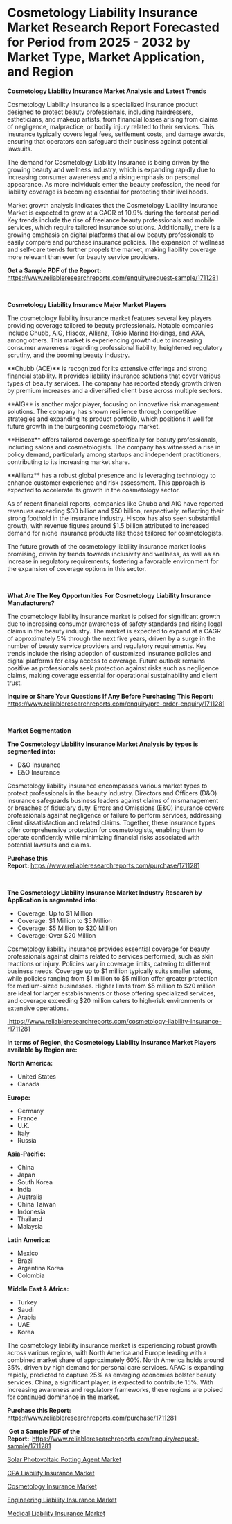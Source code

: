 <p><h1>Cosmetology Liability Insurance Market Research Report Forecasted for Period from 2025 -  2032 by Market Type, Market Application, and Region</h1></p><p><strong>Cosmetology Liability Insurance Market Analysis and Latest Trends</strong></p>
<p><p>Cosmetology Liability Insurance is a specialized insurance product designed to protect beauty professionals, including hairdressers, estheticians, and makeup artists, from financial losses arising from claims of negligence, malpractice, or bodily injury related to their services. This insurance typically covers legal fees, settlement costs, and damage awards, ensuring that operators can safeguard their business against potential lawsuits.</p><p>The demand for Cosmetology Liability Insurance is being driven by the growing beauty and wellness industry, which is expanding rapidly due to increasing consumer awareness and a rising emphasis on personal appearance. As more individuals enter the beauty profession, the need for liability coverage is becoming essential for protecting their livelihoods.</p><p>Market growth analysis indicates that the Cosmetology Liability Insurance Market is expected to grow at a CAGR of 10.9% during the forecast period. Key trends include the rise of freelance beauty professionals and mobile services, which require tailored insurance solutions. Additionally, there is a growing emphasis on digital platforms that allow beauty professionals to easily compare and purchase insurance policies. The expansion of wellness and self-care trends further propels the market, making liability coverage more relevant than ever for beauty service providers.</p></p>
<p><strong>Get a Sample PDF of the Report:&nbsp;</strong> <a href="https://www.reliableresearchreports.com/enquiry/request-sample/1711281?utm_campaign=36&utm_medium=2&utm_source=Github&utm_content=ia&utm_term=10012025&utm_id=cosmetology-liability-insurance">https://www.reliableresearchreports.com/enquiry/request-sample/1711281</a></p>
<p>&nbsp;</p>
<p><strong>Cosmetology Liability Insurance Major Market Players</strong></p>
<p><p>The cosmetology liability insurance market features several key players providing coverage tailored to beauty professionals. Notable companies include Chubb, AIG, Hiscox, Allianz, Tokio Marine Holdings, and AXA, among others. This market is experiencing growth due to increasing consumer awareness regarding professional liability, heightened regulatory scrutiny, and the booming beauty industry.</p><p>**Chubb (ACE)** is recognized for its extensive offerings and strong financial stability. It provides liability insurance solutions that cover various types of beauty services. The company has reported steady growth driven by premium increases and a diversified client base across multiple sectors.</p><p>**AIG** is another major player, focusing on innovative risk management solutions. The company has shown resilience through competitive strategies and expanding its product portfolio, which positions it well for future growth in the burgeoning cosmetology market.</p><p>**Hiscox** offers tailored coverage specifically for beauty professionals, including salons and cosmetologists. The company has witnessed a rise in policy demand, particularly among startups and independent practitioners, contributing to its increasing market share.</p><p>**Allianz** has a robust global presence and is leveraging technology to enhance customer experience and risk assessment. This approach is expected to accelerate its growth in the cosmetology sector.</p><p>As of recent financial reports, companies like Chubb and AIG have reported revenues exceeding $30 billion and $50 billion, respectively, reflecting their strong foothold in the insurance industry. Hiscox has also seen substantial growth, with revenue figures around $1.5 billion attributed to increased demand for niche insurance products like those tailored for cosmetologists.</p><p>The future growth of the cosmetology liability insurance market looks promising, driven by trends towards inclusivity and wellness, as well as an increase in regulatory requirements, fostering a favorable environment for the expansion of coverage options in this sector.</p></p>
<p>&nbsp;</p>
<p><strong>What Are The Key Opportunities For Cosmetology Liability Insurance Manufacturers?</strong></p>
<p><p>The cosmetology liability insurance market is poised for significant growth due to increasing consumer awareness of safety standards and rising legal claims in the beauty industry. The market is expected to expand at a CAGR of approximately 5% through the next five years, driven by a surge in the number of beauty service providers and regulatory requirements. Key trends include the rising adoption of customized insurance policies and digital platforms for easy access to coverage. Future outlook remains positive as professionals seek protection against risks such as negligence claims, making coverage essential for operational sustainability and client trust.</p></p>
<p><strong>Inquire or Share Your Questions If Any Before Purchasing This Report:</strong> <a href="https://www.reliableresearchreports.com/enquiry/pre-order-enquiry/1711281?utm_campaign=36&utm_medium=2&utm_source=Github&utm_content=ia&utm_term=10012025&utm_id=cosmetology-liability-insurance">https://www.reliableresearchreports.com/enquiry/pre-order-enquiry/1711281</a></p>
<p>&nbsp;</p>
<p><strong>Market Segmentation</strong></p>
<p><strong>The Cosmetology Liability Insurance Market Analysis by types is segmented into:</strong></p>
<p><ul><li>D&O Insurance</li><li>E&O Insurance</li></ul></p>
<p><p>Cosmetology liability insurance encompasses various market types to protect professionals in the beauty industry. Directors and Officers (D&O) insurance safeguards business leaders against claims of mismanagement or breaches of fiduciary duty. Errors and Omissions (E&O) insurance covers professionals against negligence or failure to perform services, addressing client dissatisfaction and related claims. Together, these insurance types offer comprehensive protection for cosmetologists, enabling them to operate confidently while minimizing financial risks associated with potential lawsuits and claims.</p></p>
<p><strong>Purchase this Report:&nbsp;</strong><a href="https://www.reliableresearchreports.com/purchase/1711281?utm_campaign=36&utm_medium=2&utm_source=Github&utm_content=ia&utm_term=10012025&utm_id=cosmetology-liability-insurance">https://www.reliableresearchreports.com/purchase/1711281</a></p>
<p>&nbsp;</p>
<p><strong>The Cosmetology Liability Insurance Market Industry Research by Application is segmented into:</strong></p>
<p><ul><li>Coverage: Up to $1 Million</li><li>Coverage: $1 Million to $5 Million</li><li>Coverage: $5 Million to $20 Million</li><li>Coverage: Over $20 Million</li></ul></p>
<p><p>Cosmetology liability insurance provides essential coverage for beauty professionals against claims related to services performed, such as skin reactions or injury. Policies vary in coverage limits, catering to different business needs. Coverage up to $1 million typically suits smaller salons, while policies ranging from $1 million to $5 million offer greater protection for medium-sized businesses. Higher limits from $5 million to $20 million are ideal for larger establishments or those offering specialized services, and coverage exceeding $20 million caters to high-risk environments or extensive operations.</p></p>
<p><a href="https://www.reliableresearchreports.com/cosmetology-liability-insurance-r1711281?utm_campaign=36&utm_medium=2&utm_source=Github&utm_content=ia&utm_term=10012025&utm_id=cosmetology-liability-insurance">&nbsp;https://www.reliableresearchreports.com/cosmetology-liability-insurance-r1711281</a></p>
<p><strong>In terms of Region, the Cosmetology Liability Insurance Market Players available by Region are:</strong></p>
<p>
    <p> <strong> North America: </strong>
        <ul>
            <li>United States</li>
            <li>Canada</li>
        </ul>
        </p> 
    <p> <strong> Europe: </strong>
        <ul>
            <li>Germany</li>
            <li>France</li>
            <li>U.K.</li>
            <li>Italy</li>
            <li>Russia</li>
        </ul>
        </p> 
    <p> <strong> Asia-Pacific: </strong>
        <ul>
            <li>China</li>
            <li>Japan</li>
            <li>South Korea</li>
            <li>India</li>
            <li>Australia</li>
            <li>China Taiwan</li>
            <li>Indonesia</li>
            <li>Thailand</li>
            <li>Malaysia</li>
        </ul>
        </p> 
    <p> <strong> Latin America: </strong>
        <ul>
            <li>Mexico</li>
            <li>Brazil</li>
            <li>Argentina Korea</li>
            <li>Colombia</li>
        </ul>
        </p> 
    <p> <strong> Middle East & Africa: </strong>
        <ul>
            <li>Turkey</li>
            <li>Saudi</li>
            <li>Arabia</li>
            <li>UAE</li>
            <li>Korea</li>
        </ul>
    </p>
    </p>
<p><p>The cosmetology liability insurance market is experiencing robust growth across various regions, with North America and Europe leading with a combined market share of approximately 60%. North America holds around 35%, driven by high demand for personal care services. APAC is expanding rapidly, predicted to capture 25% as emerging economies bolster beauty services. China, a significant player, is expected to contribute 15%. With increasing awareness and regulatory frameworks, these regions are poised for continued dominance in the market.</p></p>
<p><strong>Purchase this Report: </strong><a href="https://www.reliableresearchreports.com/purchase/1711281?utm_campaign=36&utm_medium=2&utm_source=Github&utm_content=ia&utm_term=10012025&utm_id=cosmetology-liability-insurance">https://www.reliableresearchreports.com/purchase/1711281</a></p>
<p>&nbsp;<strong>Get a Sample PDF of the Report:&nbsp;&nbsp;</strong><a href="https://www.reliableresearchreports.com/enquiry/request-sample/1711281?utm_campaign=36&utm_medium=2&utm_source=Github&utm_content=ia&utm_term=10012025&utm_id=cosmetology-liability-insurance">https://www.reliableresearchreports.com/enquiry/request-sample/1711281</a></p>
<p><strong></strong></p>
<p><p><a href="https://github.com/tamvrosiya/Market-Research-Report-List-6/blob/main/solar-photovoltaic-potting-agent-market.md?utm_campaign=36&utm_medium=2&utm_source=Github&utm_content=ia&utm_term=10012025&utm_id=cosmetology-liability-insurance">Solar Photovoltaic Potting Agent Market</a></p><p><a href="https://github.com/dierdrecrichton210/Market-Research-Report-List-1/blob/main/cpa-liability-insurance-market.md?utm_campaign=36&utm_medium=2&utm_source=Github&utm_content=ia&utm_term=10012025&utm_id=cosmetology-liability-insurance">CPA Liability Insurance Market</a></p><p><a href="https://github.com/AngelaWalsh696/Market-Research-Report-List-1/blob/main/cosmetology-insurance-market.md?utm_campaign=36&utm_medium=2&utm_source=Github&utm_content=ia&utm_term=10012025&utm_id=cosmetology-liability-insurance">Cosmetology Insurance Market</a></p><p><a href="https://github.com/cheryjhonson/Market-Research-Report-List-1/blob/main/engineering-liability-insurance-market.md?utm_campaign=36&utm_medium=2&utm_source=Github&utm_content=ia&utm_term=10012025&utm_id=cosmetology-liability-insurance">Engineering Liability Insurance Market</a></p><p><a href="https://github.com/SanjidaKhan901/Market-Research-Report-List-1/blob/main/medical-liability-insurance-market.md?utm_campaign=36&utm_medium=2&utm_source=Github&utm_content=ia&utm_term=10012025&utm_id=cosmetology-liability-insurance">Medical Liability Insurance Market</a></p></p>